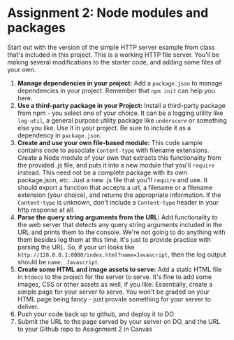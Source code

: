 # Assignment 2: Node modules and packages

Start out with the version of the simple HTTP server example from class that's included in this project.  This is a working HTTP file server. You'll be making several modifications to the starter code, and adding some files of your own.

1. **Manage dependencies in your project:** Add a `package.json` to manage dependencies in your project. Remember that `npm init` can help you here.
2. **Use a third-party package in your Project:** Install a third-party package from npm - you select one of your choice. It can be a logging utility like `log-util`, a general purpose utility package like `underscore` or something else you like. Use it in your project. Be sure to include it as a dependency in `package.json`.
3. **Create and use your own file-based module:** This code sample contains code to associate `Content-type` with filename extensions. Create a Node module of your own that extracts this functionality from the provided .js file, and puts it into a new module that you'll `require` instead. This need not be a complete package with its own package.json, etc. Just a new .js file that you'll `require` and use. It should export a function that accepts a url, a filename or a filename extension (your choice), and returns the appropriate information. If the `Content-type` is unknown, don't include a `Content-type` header in your http response at all.  
4. **Parse the query string arguments from the URL:** Add functionality to the web server that detects any query string arguments included in the URL and prints them to the console. We're not going to do anything with them besides log them at this time. It's just to provide practice with parsing the URL.  So, if your url looks like `http://128.0.0.1:8080/index.html?name=Javascript`, then the log output should be `name: Javascript`.  
5. **Create some HTML and image assets to serve:**  Add a static HTML file in `htdocs` to the project for the server to serve. It's fine to add some images, CSS or other assets as well, if you like. Essentially, create a simple page for your server to serve. You won't be graded on your HTML page being fancy - just provide something for your server to deliver.
6. Push your code back up to github, and deploy it to DO
7. Submit the URL to the page served by your server on DO, and the URL to your Github repo to Assignment 2 in Canvas
